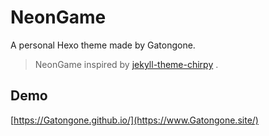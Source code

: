 # NeonGame
A personal Hexo theme made by Gatongone.

> NeonGame inspired by [jekyll-theme-chirpy](https://github.com/cotes2020/jekyll-theme-chirpy/) .

## Demo
[https://Gatongone.github.io/](https://www.Gatongone.site/)


